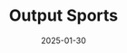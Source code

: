 ---  
layout: startup_page  
title: "Output Sports"  
id: "outputsports.com"  
permalink: "/outputsportsoutputsports.com01302025/"  
website: "https://www.outputsports.com/"  
funding_round: "Pre Series A"  
funding_amount: "€4.61M"  
investors: "Apex Capital, Uni.Fund, Dopamine Sports, Elkstone, Atlantic Bridge, Enterprise Ireland, Jim Kelliher"  
about: "Output Sports is an Irish sports technology company providing software for elite-level sports science. Their single wearable sensor system allows coaches and scientists to capture and analyze athletic data, offering data-backed insights to over 800 sports organizations globally. This includes many prominent teams across major US sports leagues and national teams."  
markets: "Sports Technology, Sports Science, Wellness and Fitness Services, Test and Measurement, Application Software, Monitoring Equipment, Wearables & Quantified Self, HealthTech"  
hq: "Dublin, Dublin, Ireland"  
founded_year: "2017"  
linkedin: "https://www.linkedin.com/company/output-sports"  
twitter: "https://twitter.com/OutputSports"  
instagram: ""  
facebook: "https://www.facebook.com/OutputSports"  
crunchbase: "https://www.crunchbase.com/organization/output-sports"  
pitchbook: "https://pitchbook.com/profiles/company/432930-88"  

date_display: "30-Jan-2025"  
date: "2025-01-30"

# SEO Optimization  
meta_title: "Output Sports - Pre Series A Funding (€4.61M)"  
meta_description: "Output Sports, Output Sports is an Irish sports technology company providing software for elite-level sports science. Their single wearable sensor system allows coac..."  
meta_keywords: "Output Sports, Sports Technology, Sports Science, Wellness and Fitness Services, Test and Measurement, Application Software, Monitoring Equipment, Wearables & Quantified Self, HealthTech, Pre Series A funding"  
canonical_url: "https://startup.projectstartups.com/outputsportsoutputsports.com01302025/"  
---